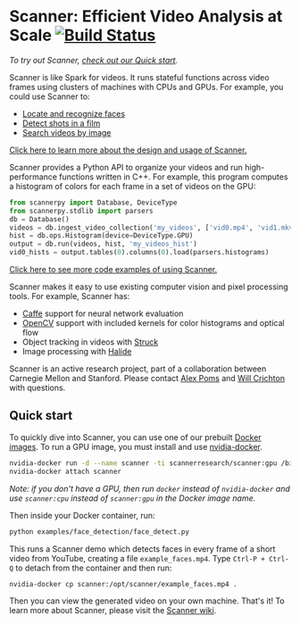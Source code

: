 # Scanner: Efficient Video Analysis at Scale [![Build Status](https://travis-ci.org/scanner-research/scanner.svg?branch=master)](https://travis-ci.org/scanner-research/scanner) #

_To try out Scanner, [check out our Quick start](https://github.com/scanner-research/scanner#quick-start)._

Scanner is like Spark for videos. It runs stateful functions across video frames using clusters of machines with CPUs and GPUs. For example, you could use Scanner to:

* [Locate and recognize faces](https://github.com/scanner-research/scanner/blob/master/examples/face_detection/face_detect.py)
* [Detect shots in a film](https://github.com/scanner-research/scanner/blob/master/examples/shot_detection/shot_detect.py)
* [Search videos by image](https://github.com/scanner-research/scanner/blob/master/examples/reverse_image_search/search.py)

[Click here to learn more about the design and usage of Scanner.](https://github.com/scanner-research/scanner/wiki/Getting-started)

Scanner provides a Python API to organize your videos and run high-performance functions written in C++. For example, this program computes a histogram of colors for each frame in a set of videos on the GPU:

```python
from scannerpy import Database, DeviceType
from scannerpy.stdlib import parsers
db = Database()
videos = db.ingest_video_collection('my_videos', ['vid0.mp4', 'vid1.mkv'])
hist = db.ops.Histogram(device=DeviceType.GPU)
output = db.run(videos, hist, 'my_videos_hist')
vid0_hists = output.tables(0).columns(0).load(parsers.histograms)
```

[Click here to see more code examples of using Scanner.](https://github.com/scanner-research/scanner/tree/master/examples/tutorial)

Scanner makes it easy to use existing computer vision and pixel processing tools. For example, Scanner has:

* [Caffe](https://github.com/bvlc/caffe) support for neural network evaluation
* [OpenCV](https://github.com/opencv/opencv) support with included kernels for color histograms and optical flow
* Object tracking in videos with [Struck](https://github.com/samhare/struck)
* Image processing with [Halide](http://halide-lang.org/)

Scanner is an active research project, part of a collaboration between Carnegie Mellon and Stanford. Please contact [Alex Poms](https://github.com/apoms) and [Will Crichton](https://github.com/willcrichton) with questions.

## Quick start ##

To quickly dive into Scanner, you can use one of our prebuilt [Docker images](https://hub.docker.com/r/scannerresearch/scanner). To run a GPU image, you must install and use [nvidia-docker](https://github.com/NVIDIA/nvidia-docker).

```bash
nvidia-docker run -d --name scanner -ti scannerresearch/scanner:gpu /bin/bash
nvidia-docker attach scanner
```

_Note: if you don't have a GPU, then run `docker` instead of `nvidia-docker` and use `scanner:cpu` instead of `scanner:gpu` in the Docker image name._

Then inside your Docker container, run:

```bash
python examples/face_detection/face_detect.py
```

This runs a Scanner demo which detects faces in every frame of a short video from YouTube, creating a file `example_faces.mp4`. Type `Ctrl-P + Ctrl-Q` to detach from the container and then run:

```bash
nvidia-docker cp scanner:/opt/scanner/example_faces.mp4 .
```

Then you can view the generated video on your own machine. That's it! To learn more about Scanner, please visit the [Scanner wiki](https://github.com/scanner-research/scanner/wiki).
